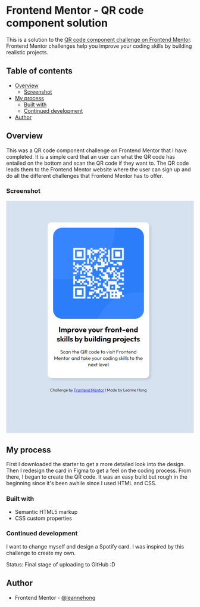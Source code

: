 # Frontend Mentor - QR code component solution

This is a solution to the [QR code component challenge on Frontend Mentor](https://www.frontendmentor.io/challenges/[text](http://127.0.0.1:3000/index.html)qr-code-component-iux_sIO_H). Frontend Mentor challenges help you improve your coding skills by building realistic projects. 

## Table of contents

- [Overview](#overview)
  - [Screenshot](#screenshot)
- [My process](#my-process)
  - [Built with](#built-with)
  - [Continued development](#continued-development)
- [Author](#author)

## Overview

This was a QR code component challenge on Frontend Mentor that I have completed. It is a simple card that an user can what the QR code has entailed on the bottom and scan the QR code if they want to. The QR code leads them to the Frontend Mentor website where the user can sign up and do all the different challenges that Frontend Mentor has to offer. 

### Screenshot

![](./sample.png)

## My process

First I downloaded the starter to get a more detailed look into the design. Then I redesign the card in Figma to get a feel on the coding process. From there, I began to create the QR code. It was an easy build but rough in the beginning since it's been awhile since I used HTML and CSS. 

### Built with

- Semantic HTML5 markup
- CSS custom properties

### Continued development

I want to change myself and design a Spotify card. I was inspired by this challenge to create my own. 

Status: Final stage of uploading to GitHub :D

## Author

- Frontend Mentor - [@leannehong](https://www.frontendmentor.io/profile/leannehong)
